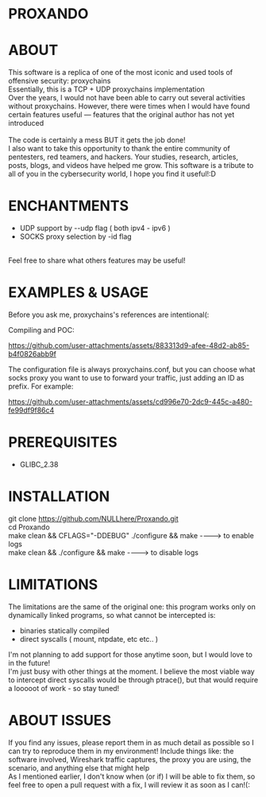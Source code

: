 # PROXANDO



# ABOUT


This software is a replica of one of the most iconic and used tools of offensive security: proxychains<br>
Essentially, this is a TCP + UDP proxychains implementation <br>
Over the years, I would not have been able to carry out several activities without proxychains. However, there were times when I would have found certain features useful — features that the original author has not yet introduced
<br>
<br>
The code is certainly a mess BUT it gets the job done! <br>
I also want to take this opportunity to thank the entire community of pentesters, red teamers, and hackers. Your studies, research, articles, posts, blogs, and videos have helped me grow. This software is a tribute to all of you in the cybersecurity world, I hope you find it useful!:D<br>

# ENCHANTMENTS

- UDP support by --udp flag ( both ipv4 - ipv6 )<br>
- SOCKS proxy selection by -id flag<br>
<br>
Feel free to share what others features may be useful!<br>




# EXAMPLES & USAGE

Before you ask me, proxychains's references are intentional(:<br>



Compiling and POC:

https://github.com/user-attachments/assets/883313d9-afee-48d2-ab85-b4f0826abb9f




The configuration file is always proxychains.conf, but you can choose what socks proxy you want to use to forward your traffic, just adding an ID as prefix. For example:


https://github.com/user-attachments/assets/cd996e70-2dc9-445c-a480-fe99df9f86c4







# PREREQUISITES

- GLIBC_2.38<br>



# INSTALLATION

git clone https://github.com/NULLhere/Proxando.git<br>
cd Proxando<br>
make clean && CFLAGS="-DDEBUG" ./configure && make ----> to enable logs <br>
make clean && ./configure && make		               ----> to disable logs<br>


# LIMITATIONS

The limitations are the same of the original one: this program works only on dynamically linked programs, so what cannot be intercepted is:
- binaries statically compiled
- direct syscalls ( mount, ntpdate, etc etc.. )

I'm not planning to add support for those anytime soon, but I would love to in the future!<br>
I'm just busy with other things at the moment. I believe the most viable way to intercept direct syscalls would be through ptrace(), but that would require a looooot of work - so stay tuned!<br>



# ABOUT ISSUES

If you find any issues, please report them in as much detail as possible so I can try to reproduce them in my environment! Include things like: the software involved, Wireshark traffic captures, the proxy you are using, the scenario, and anything else that might help <br>
As I mentioned earlier, I don't know when (or if) I will be able to fix them, so feel free to open a pull request with a fix, I will review it as soon as I can!(:<br>
